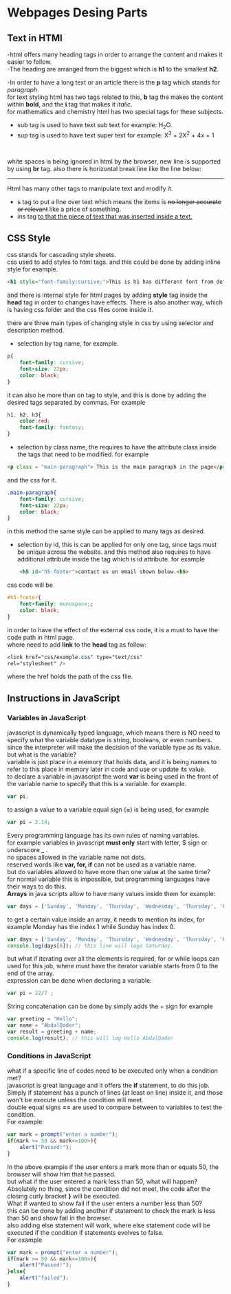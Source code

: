 # Webpages Desing Parts
## Text in HTMl
-html offers many heading tags in order to arrange the content and makes it easier to follow. <br>
-The heading  are arranged from the biggest which is **h1** to the smallest **h2**.<br>

-In order to have a long text or an article there is the **p** tag which stands for *paragraph*.<br>
for text styling html has two tags related to this, **b** tag the makes the content within **bold**, and the **i**
tag that makes it *italic*.<br>
for mathematics and chemistry html has two special tags for these subjects.
* sub tag is used to have text sub text for example: H<sub>2</sub>O.
* sup tag is used to have text super text for example: X<sup>3</sup> + 2X<sup>2</sup> + 4x + 1
<br>

white spaces is being ignored in html by the browser, new line is supported by using **br** tag.
also there is horizontal break line like the line below:
<hr>

Html has many other tags to manipulate text and modify it.
* s tag to put a line over text which means the items is <s>no longer accurate or relevant</s> like a price of something.
* ins tag <ins> to that the piece of text that was inserted inside a text.

## CSS Style
css stands for cascading style sheets.<br>
css used to add styles to html tags. 
and this could be done by adding inline style for example.<br>


```html
<h1 style="font-family:cursive;">This is h1 has different font from default</h1>
```
and there is internal style for html pages by adding **style** tag inside the **head** tag in order to changes have effects.
There is also another way, which is having css folder and the css files come inside it.<br>

there are three main types of changing style in css by using selector and description method.<br>
* selection by tag name, for example.<br>


```css
p{
    font-family: cursive;
    font-size: 22px;
    color: black;
}
```
it can also be more than on tag to style, and this is done by adding the desired tags separated by commas. For example<br>


```css
h1, h2, h3{
    color:red;
    font-family: fantasy;
}
```
* selection by class name, the requires to have the attribute class inside the tags that need to be modified. for example
```html
<p class = "main-paragraph"> This is the main paragraph in the page</p>
```
and the css for it.<br>


```css
.main-paragraph{
    font-family: cursive;
    font-size: 22px;
    color: black;
}
```
in this method the same style can be applied to many tags as desired.

* selection by id, this is can be applied for only one tag, since tags must be unique across the website.
and this method also requires to have additional attribute inside the tag which is id attribute.
for example<br>


```html
    <h5 id="h5-footer">contact us on email shown below.<h5>
```
css code will be<br>


```css
#h5-footer{
    font-family: monospace;;
    color: black;
}
```
in order to have the effect of the external css code, it is a must to have the code path in html page.<br>
where need to add **link** to the **head** tag as follow:<br>
```css
<link href="css/example.css" type="text/css"
rel="stylesheet" />
```
where the href holds the path of the css file.<br>

## Instructions in JavaScript
### Variables in JavaScript
javascript is dynamically typed language, which means there is NO need to specify what the variable datatype is
string, booleans, or even numbers. since the interpreter will make the decision of the variable type as its value.<br>
but what is the variable?<br>
variable is just place in a memory that holds data, and it is being names to refer to this place in memory later in code and use or update its value. <br>
to declare a variable in javascript the word **var** is being used in the front of the variable name to specify that this is a variable.
for example.
```javascript
var pi;
```
to assign a value to a variable equal sign (**=**) is being used, for example
```javascript
var pi = 3.14;
```
Every programming language has its own rules of naming variables.<br>
for example variables in javascript **must only** start with letter, $ sign or underscore _ .<br>
no spaces allowed in the variable name not dots.<br>
reserved words like **var, for, if** can not be used as a variable name.<br>
but do variables allowed to have more than one value at the same time?<br>
for normal variable this is impossible, but programming languages have their ways to do this.<br>
**Arrays** in java scripts allow to have many values inside them for example:
```javascript
var days = ['Sunday', 'Monday', 'Thursday', 'Wednesday', 'Thursday', 'Friday', 'Saturday'];
```
to get a certain value inside an array, it needs to mention its index, for example 
Monday has the index 1 while Sunday has index 0.<br>
```javascript
var days = ['Sunday', 'Monday', 'Thursday', 'Wednesday', 'Thursday', 'Friday', 'Saturday'];
console.log(days[6]); // this line will logs Saturday.
```
but what if iterating over all the elements is required, for or while loops can used for this job, 
where must have the iterator variable starts from 0 to the end of the array.<br>
expression can be done when declaring a variable:
```javascript
var pi = 22/7 ;
```
String concatenation can be done by simply adds the + sign for example
```javascript
var greeting = "Hello";
var name = "AbdalQader";
var result = greeting + name;
console.log(result); // this will log Hello AbdalQader

```
### Conditions in JavaScript
what if a specific line of codes need to be executed only when a condition met?<br>
javascript is great language and it offers the **if** statement, to do this job.<br>
Simply if statement has a punch of lines (at least on line) inside it, and those won't be execute unless the condition will meet.<br>
double equal signs **==** are used to compare between to variables to test the condition.<br>
For example:
```javascript
var mark = prompt("enter a number");
if(mark >= 50 && mark<=100>){
    alert("Passed!");
}
```
In the above example if the user enters a mark more than or equals 50, the browser will show him that he passed.<br>
but what if the user entered a mark less than 50, what will happen?<br>
Absolutely no thing, since the condition did not meet, the code after the closing curly bracket **}** will be executed.<br>
What if wanted to show fail if the user enters a number less than 50?<br>
this can be done by adding another if statement to check the mark is less than 50 and show fail in the browser.<br>
also adding else statement will work, where else statement code will be executed if the condition if statements evolves to false.<br>
For example
```javascript
var mark = prompt("enter a number");
if(mark >= 50 && mark<=100>){
    alert("Passed!");
}else{
    alert("failed");
}
```